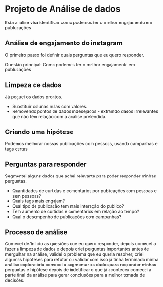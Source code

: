 #  Projeto de Análise de dados

Esta análise visa identificar como podemos ter o melhor engajamento em publucações

## Análise de engajamento do instagram

O primeiro passo foi definir quais perguntas que eu quero responder.

Questão principal: Como podemos ter o melhor engajamento em publucações

## Limpeza de dados

Já peguei os dados prontos.

- Substituir colunas nulas com valores.
- Removendo pontos de dados indesejados - extraindo dados irrelevantes que não têm relação com a análise pretendida.

## Criando uma hipótese

Podemos melhorar nossas publicaçôes com pessoas, usando campanhas e tags certas


## Perguntas para responder

Segmentei alguns dados que achei relevante para poder responder minhas perguntas.

- Quantidades de curtidas e comentarios por publicações com pessoas e sem pessoas?
- Quais tags mais engajam?
- Qual tipo de publicação tem mais interação do publico?
- Tem aumento de curtidas e comentários em relação ao tempo?
- Qual o desempenho de publicações com campanhas?


## Processo de análise

Comecei definindo as questões que eu quero responder, depois comecei a fazer a limpeza de dados e depois criei perguntas importantes antes de mergulhar na análise, validei o problema que eu queria resolver, criei algumas hipóteses para refutar ou validar com isso já tinha terminado minha análise exploratória comecei a segmentar os dados para responder minhas perguntas e hipótese depois de indetificar o que já aconteceu comecei a parte final da análise para gerar conclusões para a melhor tomada de decisões.

